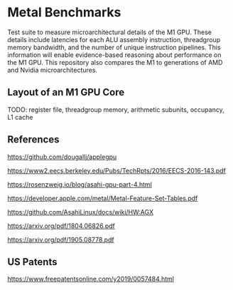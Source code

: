 # Metal Benchmarks

Test suite to measure microarchitectural details of the M1 GPU. These details include latencies for each ALU assembly instruction, threadgroup memory bandwidth, and the number of unique instruction pipelines. This information will enable evidence-based reasoning about performance on the M1 GPU. This repository also compares the M1 to generations of AMD and Nvidia microarchitectures. <!-- Finally, it examines how Apple's design choices improve power efficiency compared to other vendors. -->

<!-- Eventually, I would like to make a simulator for an M1 GPU core. This would enable comparing predicted to actual performance patterns, and refining my understanding of the M1 GPU accordingly. -->

## Layout of an M1 GPU Core

TODO: register file, threadgroup memory, arithmetic subunits, occupancy, L1 cache

<!-- ## Power Efficiency

TODO: higher occupancy, less threadgroup memory, int64 arithmetic, power varying with clock speed, concurrent command execution -->

## References

https://github.com/dougallj/applegpu

https://www2.eecs.berkeley.edu/Pubs/TechRpts/2016/EECS-2016-143.pdf

https://rosenzweig.io/blog/asahi-gpu-part-4.html

https://developer.apple.com/metal/Metal-Feature-Set-Tables.pdf

https://github.com/AsahiLinux/docs/wiki/HW:AGX

https://arxiv.org/pdf/1804.06826.pdf

https://arxiv.org/pdf/1905.08778.pdf

## US Patents

https://www.freepatentsonline.com/y2019/0057484.html
